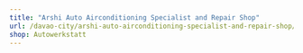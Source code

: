 ```yaml
---
title: "Arshi Auto Airconditioning Specialist and Repair Shop"
url: /davao-city/arshi-auto-airconditioning-specialist-and-repair-shop/
shop: Autowerkstatt
---
```

